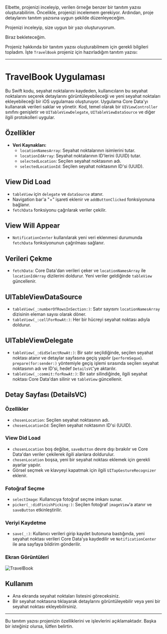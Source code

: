 Elbette, projenizi inceleyip, verilen örneğe benzer bir tanıtım yazısı oluşturabilirim. Öncelikle, projenizi incelemem gerekiyor. Ardından, proje detaylarını tanıtım yazısına uygun şekilde düzenleyeceğim.

Projenizi inceleyip, size uygun bir yazı oluşturuyorum.

Biraz bekleteceğim.

Projeniz hakkında bir tanıtım yazısı oluşturabilmem için gerekli bilgileri topladım. İşte `TravelBook` projeniz için hazırladığım tanıtım yazısı:

---

# TravelBook Uygulaması

Bu Swift kodu, seyahat noktalarını kaydeden, kullanıcıların bu seyahat noktalarını seçerek detaylarını görüntüleyebileceği ve yeni seyahat noktaları ekleyebileceği bir iOS uygulaması oluşturuyor. Uygulama Core Data'yı kullanarak verileri saklar ve yönetir. Kod, temel olarak bir `UIViewController` sınıfını genişletir ve `UITableViewDelegate`, `UITableViewDataSource` ve diğer ilgili protokolleri uygular.

## Özellikler

- **Veri Kaynakları:**
  - `locationNamesArray`: Seyahat noktalarının isimlerini tutar.
  - `locationIdArray`: Seyahat noktalarının ID'lerini (UUID) tutar.
  - `selectedLocation`: Seçilen seyahat noktasının adı.
  - `selectedLocationId`: Seçilen seyahat noktasının ID'si (UUID).

## View Did Load

- `tableView` için `delegate` ve `dataSource` atanır.
- Navigation bar'a "+" işareti eklenir ve `addButtonClicked` fonksiyonuna bağlanır.
- `fetchData` fonksiyonu çağrılarak veriler çekilir.

## View Will Appear

- `NotificationCenter` kullanılarak yeni veri eklenmesi durumunda `fetchData` fonksiyonunun çağrılması sağlanır.

## Verileri Çekme

- `fetchData`: Core Data'dan verileri çeker ve `locationNamesArray` ile `locationIdArray` dizilerini doldurur. Yeni veriler geldiğinde `tableView` güncellenir.

## UITableViewDataSource

- `tableView(_:numberOfRowsInSection:)`: Satır sayısını `locationNamesArray` dizisinin eleman sayısı olarak döner.
- `tableView(_:cellForRowAt:)`: Her bir hücreyi seyahat noktası adıyla doldurur.

## UITableViewDelegate

- `tableView(_:didSelectRowAt:)`: Bir satır seçildiğinde, seçilen seyahat noktası atanır ve detaylar sayfasına geçiş yapılır (`performSegue`). `prepare(for:sender:)` yöntemiyle geçiş işlemi sırasında seçilen seyahat noktasının adı ve ID'si, hedef `DetailsVC`'ye aktarılır.
- `tableView(_:commit:forRowAt:)`: Bir satır silindiğinde, ilgili seyahat noktası Core Data'dan silinir ve `tableView` güncellenir.

## Detay Sayfası (DetailsVC)

### Özellikler

- `chosenLocation`: Seçilen seyahat noktasının adı.
- `chosenLocationId`: Seçilen seyahat noktasının ID'si (UUID).

### View Did Load

- `chosenLocation` boş değilse, `saveButton` devre dışı bırakılır ve Core Data'dan veriler çekilerek ilgili alanlara doldurulur.
- `chosenLocation` boşsa, yeni bir seyahat noktası eklemek için gerekli ayarlar yapılır.
- Görsel seçmek ve klavyeyi kapatmak için ilgili `UITapGestureRecognizer` eklenir.

### Fotoğraf Seçme

- `selectImage`: Kullanıcıya fotoğraf seçme imkanı sunar.
- `picker(_:didFinishPicking:)`: Seçilen fotoğraf `imageView`'a atanır ve `saveButton` etkinleştirilir.

### Veriyi Kaydetme

- `save(_:)`: Kullanıcı verileri girip kaydet butonuna bastığında, yeni seyahat noktası verileri Core Data'ya kaydedilir ve `NotificationCenter` ile ana sayfaya bildirim gönderilir.

### Ekran Görüntüleri

![TravelBook](https://github.com/Sabricetin/TravelBook/assets/114506296/c9633972-62bf-411d-ae03-6b8e540242bf)

## Kullanım

- Ana ekranda seyahat noktaları listesini göreceksiniz.
- Bir seyahat noktasına tıklayarak detaylarını görüntüleyebilir veya yeni bir seyahat noktası ekleyebilirsiniz.

---

Bu tanıtım yazısı projenizin özelliklerini ve işlevlerini açıklamaktadır. Başka bir isteğiniz olursa, lütfen belirtin.

